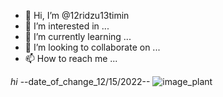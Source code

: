 - 👋 Hi, I’m @12ridzu13timin
- 👀 I’m interested in ...
- 🌱 I’m currently learning ...
- 💞️ I’m looking to collaborate on ...
- 📫 How to reach me ...

<!---
12ridzu13timin/12ridzu13timin is a ✨ special ✨ repository because its `README.md` (this file) appears on your GitHub profile.
You can click the Preview link to take a look at your changes.
--->
*hi*
--date_of_change_12/15/2022--
![image_plant](https://hips.hearstapps.com/hmg-prod.s3.amazonaws.com/images/plant-guide-1663941701.jpg?crop=0.840xw:1.00xh;0.0814xw,0&resize=980:*)

